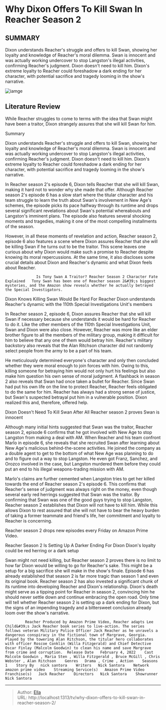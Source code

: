 # Why Dixon Offers To Kill Swan In Reacher Season 2


## SUMMARY 



  Dixon understands Reacher&#39;s struggle and offers to kill Swan, showing her loyalty and knowledge of Reacher&#39;s moral dilemma.   Swan is innocent and was actually working undercover to stop Langston&#39;s illegal activities, confirming Reacher&#39;s judgment. Dixon doesn&#39;t need to kill him.   Dixon&#39;s extreme loyalty to Reacher could foreshadow a dark ending for her character, with potential sacrifice and tragedy looming in the show&#39;s narrative.  

![iamge](https://static1.srcdn.com/wordpress/wp-content/uploads/2024/01/why-dixon-offers-to-kill-swan-in-reacher-season-2.jpg)

## Literature Review
While Reacher struggles to come to terms with the idea that Swan might have been a traitor, Dixon strangely assures that she will kill Swan for him.





Summary

  Dixon understands Reacher&#39;s struggle and offers to kill Swan, showing her loyalty and knowledge of Reacher&#39;s moral dilemma.   Swan is innocent and was actually working undercover to stop Langston&#39;s illegal activities, confirming Reacher&#39;s judgment. Dixon doesn&#39;t need to kill him.   Dixon&#39;s extreme loyalty to Reacher could foreshadow a dark ending for her character, with potential sacrifice and tragedy looming in the show&#39;s narrative.  







In Reacher season 2&#39;s episode 6, Dixon tells Reacher that she will kill Swan, making it hard not to wonder why she made that offer. Although Reacher season 2&#39;s episode 6 has a slow start where the titular character and his team struggle to learn the truth about Swan&#39;s involvement in New Age&#39;s schemes, the episode picks its pace halfway through its runtime and drops several significant revelations about Swan&#39;s potential whereabouts and Langston&#39;s imminent plans. The episode also features several shocking moments and tragedies, making it one of the most compelling installments of the season.

However, in all these moments of revelation and action, Reacher season 2, episode 6 also features a scene where Dixon assures Reacher that she will be killing Swan if he turns out to be the traitor. This scene leaves one curious about why Dixon would make such a promise to Reacher despite knowing its moral repercussions. At the same time, it also discloses some crucial details about Dixon and Reacher&#39;s dynamic and what Dixon feels about Reacher.




                  Is Tony Swan A Traitor? Reacher Season 2 Character Fate Explained   Tony Swan has been one of Reacher season 2&#39;s biggest mysteries, and the Amazon show reveals whether he actually betrayed the Special Investigators.    


 Dixon Knows Killing Swan Would Be Hard For Reacher 
Dixon understands Reacher&#39;s dynamic with the 110th Special Investigations Unit&#39;s members
          

In Reacher season 2, episode 6, Dixon assures Reacher that she will kill Swan if necessary because she understands it would be hard for Reacher to do it. Like the other members of the 110th Special Investigations Unit, Swan and Dixon were also close. However, Reacher was more like an elder brother figure to all the members of the military group, making it difficult for him to believe that any one of them would betray him. Reacher&#39;s military backstory also reveals that the Alan Ritchson character did not randomly select people from the army to be a part of his team.




He meticulously determined everyone&#39;s character and only then concluded whether they were moral enough to join forces with him. Owing to this, killing someone for betraying him would not only hurt his feelings but also make him question his own sense of moral judgment. A flashback in season 2 also reveals that Swan had once taken a bullet for Reacher. Since Swan had put his own life on the line to protect Reacher, Reacher feels obligated to do the same for him. Reacher has always had a strong sense of justice, but Swan&#39;s suspected betrayal put him in a vulnerable position. Dixon realized this and, therefore, offered help.



 Dixon Doesn&#39;t Need To Kill Swan After All 
Reacher season 2 proves Swan is innocent
          

Although many initial hints suggested that Swan was the traitor, Reacher season 2, episode 6 confirms that he got involved with New Age to stop Langston from making a deal with AM. When Reacher and his team confront Marlo in episode 6, she reveals that she recruited Swan after learning about New Age&#39;s malicious behind-the-scene activities. He joined the company as a double agent to get to the bottom of what New Age was planning to do and to figure out a way to stop Langston. He even got Franz, Sanchez, and Orozco involved in the case, but Langston murdered them before they could put an end to his illegal weapons-trading mission with AM.




Marlo&#39;s claims are further cemented when Langston tries to get her killed towards the end of Reacher season 2&#39;s episode 6. This confirms that Reacher&#39;s sense of judgment was always right on the money, even though several early red herrings suggested that Swan was the traitor. By confirming that Swan was one of the good guys trying to stop Langston, Reacher season 2 establishes that Dixon will not have to kill him. While this allows Dixon to rest assured that she will not have to bear the heavy burden of taking a former teammate and friend&#39;s life, her commitment and loyalty to Reacher is concerning.



Reacher season 2 drops new episodes every Friday on Amazon Prime Video.






 Reacher Season 2 Is Setting Up A Darker Ending For Dixon 
Dixon&#39;s loyalty could be red herring or a dark setup
         




Swan might not need killing, but Reacher season 2 proves there is no limit to how far Dixon would be willing to go for Reacher&#39;s sake. This might be a setup for a big sacrifice she will make in the show&#39;s finale. Episode 6 has already established that season 2 is far more tragic than season 1 and even its original book. Reacher season 2 has also invested a significant chunk of its runtime into developing Reacher and Dixon&#39;s relationship. Dixon&#39;s death might serve as a tipping point for Reacher in season 2, convincing him he should never settle down and continue embracing the open road. Only time will tell whether Reacher season 2 is setting up a dark ending for Dixon, but the signs of an impending tragedy and a bittersweet conclusion already loom over the show&#39;s narrative.

             Reacher Produced by Amazon Prime Video, Reacher adapts Lee Child&#39;s Jack Reacher book series to live-action. The series follows veteran Military Police Officer Jack Reacher as he unravels a dangerous conspiracy in the fictional town of Margrave, Georgia. Played by the towering Alan Ritchson, the titular hero collaborates with officer Roscoe Conklin (Willa Fitzgerald) and Chief Detective Oscar Finlay (Malcolm Goodwin) to clean his name and save Margrave from crime and corruption.  Release Date   February 4, 2022    Cast   Malcolm Goodwin , Maria Sten , Willa Fitzgerald , Bruce McGill , Chris Webster , Alan Ritchson    Genres   Drama , Crime , Action    Seasons   1    Story By   nick santora    Writers   Nick Santora    Network   amazon prime video    Streaming Service(s)   Amazon Prime Video    Franchise(s)   Jack Reacher    Directors   Nick Santora    Showrunner   Nick Santora       





---

> Author: [Ella](https://instagram.hk.cn/)  
> URL: http://localhost:1313/tv/why-dixon-offers-to-kill-swan-in-reacher-season-2/  


